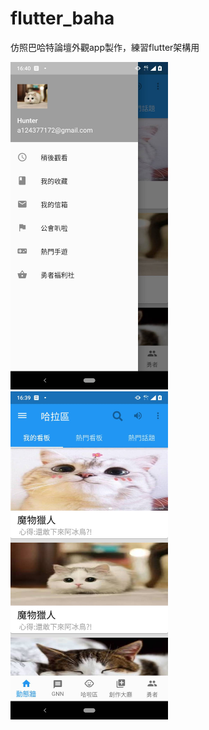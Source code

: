# flutter_baha

仿照巴哈特論壇外觀app製作，練習flutter架構用

<img src="https://github.com/hunter0113/flutter_baha/blob/master/buha1.jpg" width="50%" height="50%">
<img src="https://github.com/hunter0113/flutter_baha/blob/master/buha2.jpg" width="50%" height="50%">
